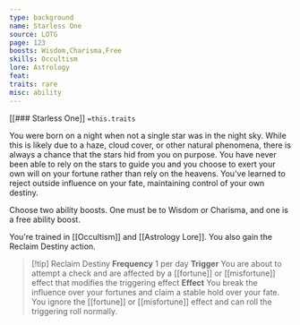 ```yaml
---
type: background
name: Starless One 
source: LOTG
page: 123
boosts: Wisdom,Charisma,Free
skills: Occultism
lore: Astrology
feat: 
traits: rare
misc: ability
---
```


[[### Starless One]]
`=this.traits`


You were born on a night when not a single star was in the night sky. While this is likely due to a haze, cloud cover, or other natural phenomena, there is always a chance that the stars hid from you on purpose. You have never been able to rely on the stars to guide you and you choose to exert your own will on your fortune rather than rely on the heavens. You've learned to reject outside influence on your fate, maintaining control of your own destiny.

Choose two ability boosts. One must be to Wisdom or Charisma, and one is a free ability boost.

You're trained in [[Occultism]] and [[Astrology Lore]]. You also gain the Reclaim Destiny action.



> [!tip] Reclaim Destiny 
> **Frequency** 1 per day
> **Trigger**  You are about to attempt a check and are affected by a [[fortune]] or [[misfortune]] effect that modifies the triggering effect
> **Effect** You break the influence over your fortunes and claim a stable hold over your fate. You ignore the [[fortune]] or [[misfortune]] effect and can roll the triggering roll normally.